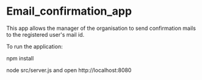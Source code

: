# Email_confirmation_app

This app allows the manager of the organisation to send confirmation mails to the registered user's mail id.

To run the application:

npm install

node src/server.js and open http://localhost:8080
